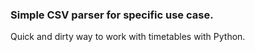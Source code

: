 ### Simple CSV parser for specific use case.

Quick and dirty way to work with timetables with Python.

